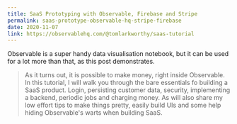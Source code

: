 ```yaml
---
title: SaaS Prototyping with Observable, Firebase and Stripe
permalink: saas-prototype-observable-hq-stripe-firebase
date: 2020-11-07
link: https://observablehq.com/@tomlarkworthy/saas-tutorial
---
```


Observable is a super handy data visualisation notebook, but it can be used for a lot more than that, as this post demonstrates.

> As it turns out, it is possible to make money, right inside Observable. In this tutorial, I will walk you through the bare essentials fo building a SaaS product. Login, persisting customer data, security, implementing a backend, periodic jobs and charging money. As will also share my low effort tips to make things pretty, easily build UIs and some help hiding Observable's warts when building SaaS.